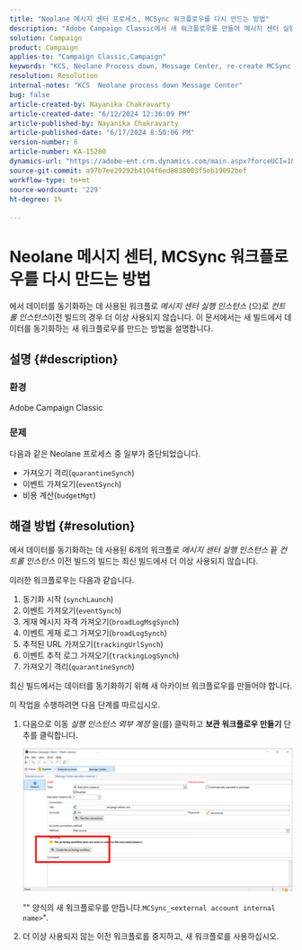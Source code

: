 ```yaml
---
title: "Neolane 메시지 센터 프로세스, MCSync 워크플로우를 다시 만드는 방법"
description: "Adobe Campaign Classic에서 새 워크플로우를 만들어 메시지 센터 실행 인스턴스의 데이터를 최신 빌드의 제어 인스턴스로 동기화하는 방법을 알아봅니다."
solution: Campaign
product: Campaign
applies-to: "Campaign Classic,Campaign"
keywords: "KCS, Neolane Process down, Message Center, re-create MCSync workflow, Adobe Campaign, Adobe Campaign Classic"
resolution: Resolution
internal-notes: "KCS  Neolane process down Message Center"
bug: false
article-created-by: Nayanika Chakravarty
article-created-date: "6/12/2024 12:36:09 PM"
article-published-by: Nayanika Chakravarty
article-published-date: "6/17/2024 8:50:06 PM"
version-number: 6
article-number: KA-15280
dynamics-url: "https://adobe-ent.crm.dynamics.com/main.aspx?forceUCI=1&pagetype=entityrecord&etn=knowledgearticle&id=99d42855-b828-ef11-840b-6045bd0065b6"
source-git-commit: a97b7ee29292b4104f6ed8838003f5eb19092bef
workflow-type: tm+mt
source-wordcount: '229'
ht-degree: 1%

---
```


# Neolane 메시지 센터, MCSync 워크플로우를 다시 만드는 방법


에서 데이터를 동기화하는 데 사용된 워크플로 *메시지 센터 실행 인스턴스* (으)로 *컨트롤 인스턴스*&#x200B;이전 빌드의 경우 더 이상 사용되지 않습니다. 이 문서에서는 새 빌드에서 데이터를 동기화하는 새 워크플로우를 만드는 방법을 설명합니다.

## 설명 {#description}


### <b>환경</b>

Adobe Campaign Classic

### <b>문제</b>

다음과 같은 Neolane 프로세스 중 일부가 중단되었습니다.

- 가져오기 격리(`quarantineSynch`)
- 이벤트 가져오기(`eventSynch`)
- 비용 계산(`budgetMgt`)





## 해결 방법 {#resolution}


에서 데이터를 동기화하는 데 사용된 6개의 워크플로 *메시지 센터 실행 인스턴스* 끝 *컨트롤 인스턴스* 이전 빌드의 빌드는 최신 빌드에서 더 이상 사용되지 않습니다.

이러한 워크플로우는 다음과 같습니다.

1. 동기화 시작 (`synchLaunch`)
2. 이벤트 가져오기(`eventSynch`)
3. 게재 메시지 자격 가져오기(`broadLogMsgSynch`)
4. 이벤트 게재 로그 가져오기(`broadLogSynch`)
5. 추적된 URL 가져오기(`trackingUrlSynch`)
6. 이벤트 추적 로그 가져오기(`trackingLogSynch`)
7. 가져오기 격리(`quarantineSynch`)


최신 빌드에서는 데이터를 동기화하기 위해 새 아카이브 워크플로우를 만들어야 합니다.

이 작업을 수행하려면 다음 단계를 따르십시오.

1. 다음으로 이동 *실행 인스턴스 외부 계정* 을(를) 클릭하고 <b>보관 워크플로우 만들기</b> 단추를 클릭합니다.


   ![](assets/903aa197-e92c-ef11-840b-000d3a34c086.png)



   &quot;&quot; 양식의 새 워크플로우를 만듭니다.`MCSync_<external account internal name>`&quot;.
2. 더 이상 사용되지 않는 이전 워크플로를 중지하고, 새 워크플로를 사용하십시오.
